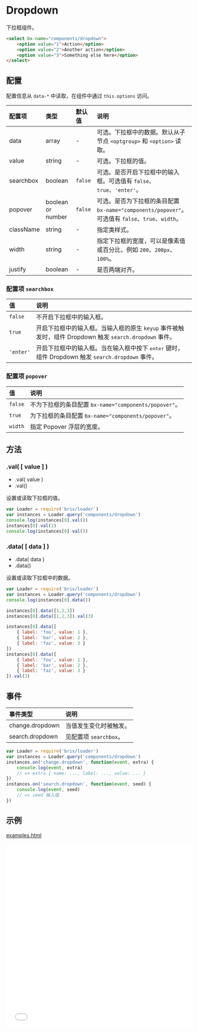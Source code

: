 # Dropdown

下拉框组件。

```html
<select bx-name="components/dropdown">
    <option value="1">Action</option>
    <option value="2">Another action</option>
    <option value="3">Something else here</option>
</select>
```

## 配置

配置信息从 `data-*` 中读取，在组件中通过 `this.options` 访问。

配置项    | 类型              | 默认值  | 说明
:-------- | :---------------- | :------ | :----------
data      | array             | -       | 可选。下拉框中的数据。默认从子节点 `<optgroup>` 和 `<option>` 读取。
value     | string            | -       | 可选。下拉框的值。
searchbox | boolean           | `false` | 可选。是否开启下拉框中的输入框。可选值有 `false`、`true`、`'enter'`。
popover   | boolean or number | `false` | 可选。是否为下拉框的条目配置 `bx-name="components/popover"`。可选值有 `false`、`true`、`width`。
className | string            | -       | 指定类样式。
width     | string            | -       | 指定下拉框的宽度，可以是像素值或百分比，例如 `200`、`200px`、`100%`。
justify   | boolean           | -       | 是否两端对齐。

### 配置项 `searchbox`

值        | 说明
:-------- | :----------
`false`   | 不开启下拉框中的输入框。
`true`    | 开启下拉框中的输入框。当输入框的原生 `keyup` 事件被触发时，组件 Dropdown 触发 `search.dropdown` 事件。
`'enter'` | 开启下拉框中的输入框。当在输入框中按下 <kbd>enter</kbd> 键时，组件 Dropdown 触发 `search.dropdown` 事件。

### 配置项 `popover`

值      | 说明
:------ | :----------
`false` | 不为下拉框的条目配置 `bx-name="components/popover"`。
`true`  | 为下拉框的条目配置 `bx-name="components/popover"`。
`width` | 指定 Popover 浮层的宽度。


## 方法

### .val( [ value ] )

* .val( value )
* .val()

设置或读取下拉框的值。

```js
var Loader = require('brix/loader')
var instances = Loader.query('components/dropdown')
console.log(instances[0].val())
instances[0].val(2)
console.log(instances[0].val())
```

### .data( [ data ] )

* .data( data )
* .data()

设置或读取下拉框中的数据。

```js
var Loader = require('brix/loader')
var instances = Loader.query('components/dropdown')
console.log(instances[0].data())

instances[0].data([1,2,3])
instances[0].data([1,2,3]).val(3)

instances[0].data([
    { label: 'foo', value: 1 },
    { label: 'bar', value: 2 },
    { label: 'faz', value: 3 }
])
instances[0].data([
    { label: 'foo', value: 1 },
    { label: 'bar', value: 2 },
    { label: 'faz', value: 3 }
]).val(3)
```

## 事件

事件类型        | 说明
:-------------- | :----------
change.dropdown | 当值发生变化时被触发。
search.dropdown | 见配置项 `searchbox`。

```js
var Loader = require('brix/loader')
var instances = Loader.query('components/dropdown')
instances.on('change.dropdown', function(event, extra) {
    console.log(event, extra)
    // => extra { name: ..., label: ..., value: ... }
})
instances.on('search.dropdown', function(event, seed) {
    console.log(event, seed)
    // => seed 输入值
})
```

## 示例

<a href="./examples.html" target="_blank">examples.html</a>

<iframe width="100%" height="500" src="./examples.html" allowfullscreen="allowfullscreen" frameborder="0"></iframe>